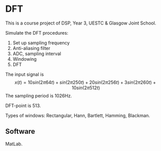 # DFT

This is a course project of DSP, Year 3, UESTC & Glasgow Joint School.

Simulate the DFT procedures:

1. Set up sampling frequency
2. Anti-aliasing filter
3. ADC, sampling interval
4. Windowing
5. DFT

The input signal is
$$
x(t)=10sin(2\pi64t)+sin(2\pi250t)+20sin(2\pi256t)+3sin(2\pi260t)+10sin(2\pi512t)
$$
The sampling period is 1026Hz.

DFT-point is 513.

Types of windows: Rectangular, Hann, Bartlett, Hamming, Blackman.

## Software

MatLab.